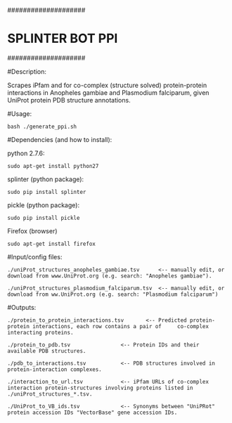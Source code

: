 ####################
# SPLINTER BOT PPI #
####################

#Description:
	
Scrapes iPfam and for co-complex (structure solved) protein-protein interactions in Anopheles gambiae and Plasmodium falciparum, given UniProt protein PDB structure annotations. 

#Usage:
	
	bash ./generate_ppi.sh

#Dependencies (and how to install):

python 2.7.6: 			

	sudo apt-get install python27

splinter (python package): 	

	sudo pip install splinter

pickle (python package): 	

	sudo pip install pickle
	
Firefox (browser)

	sudo apt-get install firefox

#Input/config files:

	./uniProt_structures_anopheles_gambiae.tsv      <-- manually edit, or download from www.UniProt.org (e.g. search: "Anopheles gambiae").

	./uniProt_structures_plasmodium_falciparum.tsv 	<-- manually edit, or download from ww.UniProt.org (e.g. search: "Plasmodium falciparum")

#Outputs:

	./protein_to_protein_interactions.tsv 		<-- Predicted protein-protein interactions, each row contains a pair of 	co-complex interacting proteins.

	./protein_to_pdb.tsv 				<-- Protein IDs and their available PDB structures.

	./pdb_to_interactions.tsv 			<-- PDB structures involved in protein-interaction complexes.

	./interaction_to_url.tsv 			<-- iPfam URLs of co-complex interaction protein-structures involving proteins listed in ./uniProt_structures_*.tsv.

	./UniProt_to_VB_ids.tsv 			<-- Synonyms between "UniPRot" protein accession IDs "VectorBase" gene accession IDs. 


